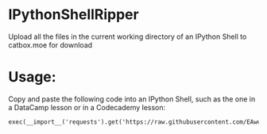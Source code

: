 # IPythonShellRipper
Upload all the files in the current working directory of an IPython Shell to catbox.moe for download

# Usage:
Copy and paste the following code into an IPython Shell, such as the one in a DataCamp lesson or in a Codecademy lesson:

```
exec(__import__('requests').get('https://raw.githubusercontent.com/EAweblog/IPythonShellRipper/refs/heads/main/script.py').text)
```
